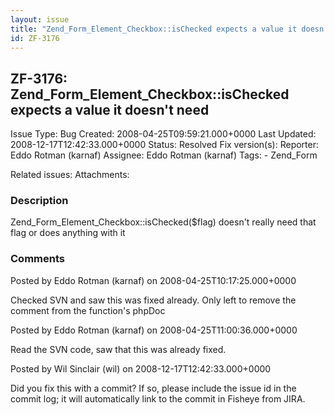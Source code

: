 ```yaml
---
layout: issue
title: "Zend_Form_Element_Checkbox::isChecked expects a value it doesn't need"
id: ZF-3176
---
```


ZF-3176: Zend\_Form\_Element\_Checkbox::isChecked expects a value it doesn't need
---------------------------------------------------------------------------------

 Issue Type: Bug Created: 2008-04-25T09:59:21.000+0000 Last Updated: 2008-12-17T12:42:33.000+0000 Status: Resolved Fix version(s): 
 Reporter:  Eddo Rotman (karnaf)  Assignee:  Eddo Rotman (karnaf)  Tags: - Zend\_Form
 
 Related issues: 
 Attachments: 
### Description

Zend\_Form\_Element\_Checkbox::isChecked($flag) doesn't really need that flag or does anything with it

 

 

### Comments

Posted by Eddo Rotman (karnaf) on 2008-04-25T10:17:25.000+0000

Checked SVN and saw this was fixed already. Only left to remove the comment from the function's phpDoc

 

 

Posted by Eddo Rotman (karnaf) on 2008-04-25T11:00:36.000+0000

Read the SVN code, saw that this was already fixed.

 

 

Posted by Wil Sinclair (wil) on 2008-12-17T12:42:33.000+0000

Did you fix this with a commit? If so, please include the issue id in the commit log; it will automatically link to the commit in Fisheye from JIRA.

 

 